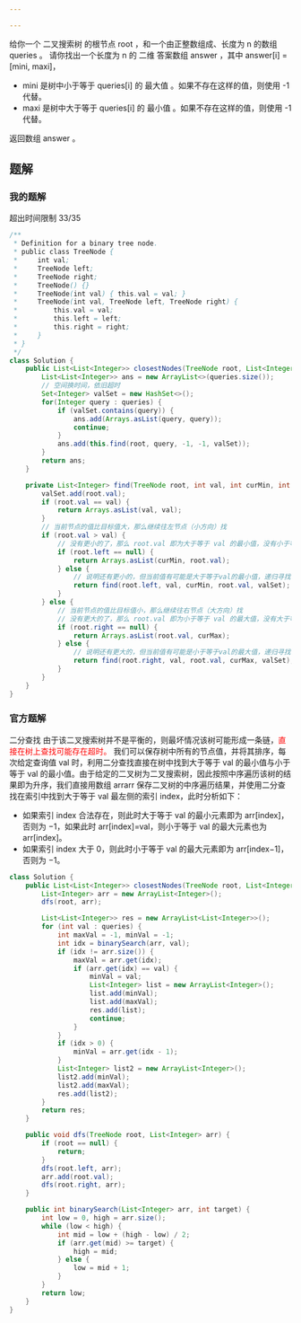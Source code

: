 ```yaml
---

---
```


<AlgorithmQuestion title="二叉搜索树最近节点查询" level="2" 
url="https://leetcode.cn/problems/closest-nodes-queries-in-a-binary-search-tree/?envType=daily-question&envId=2024-02-24"
examples="[
{
'images': ['https://assets.leetcode.com/uploads/2022/09/28/bstreeedrawioo.png'],
'input': 'root = [6,2,13,1,4,9,15,null,null,null,null,null,null,14], queries = [2,5,16]',
'output': '[[2,2],[4,6],[15,-1]]',
'description': '按下面的描述找出并返回查询的答案：树中小于等于 2 的最大值是 2 ，且大于等于 2 的最小值也是 2 。所以第一个查询的答案是 [2,2] 。树中小于等于 5 的最大值是 4 ，且大于等于 5 的最小值是 6 。所以第二个查询的答案是 [4,6] 。树中小于等于 16 的最大值是 15 ，且大于等于 16 的最小值不存在。所以第三个查询的答案是 [15,-1] 。'
},
{
'images': ['https://assets.leetcode.com/uploads/2022/09/28/bstttreee.png'],
'input': 'root = [4,null,9], queries = [3]',
'output': '[[-1,4]]',
'description': '树中不存在小于等于 3 的最大值，且大于等于 3 的最小值是 4 。所以查询的答案是 [-1,4] 。'
}]">

<div>
给你一个 二叉搜索树 的根节点 root ，和一个由正整数组成、长度为 n 的数组 queries 。
请你找出一个长度为 n 的 二维 答案数组 answer ，其中 answer[i] = [mini, maxi]，
<ul>
<li>mini 是树中小于等于 queries[i] 的 最大值 。如果不存在这样的值，则使用 -1 代替。</li>
<li>maxi 是树中大于等于 queries[i] 的 最小值 。如果不存在这样的值，则使用 -1 代替。</li>
</ul>
返回数组 answer 。
</div>
<template #tips>
<ul>
<li>树中节点的数目在范围 [2, 10^5] 内</li>
<li>1 <= Node.val <= 10^6</li>
<li>n == queries.length</li>
<li>1 <= n <= 10^5</li>
<li>1 <= queries[i] <= 10^6</li>
</ul>
</template>
</AlgorithmQuestion>

## 题解

### 我的题解
超出时间限制 33/35

```java
/**
 * Definition for a binary tree node.
 * public class TreeNode {
 *     int val;
 *     TreeNode left;
 *     TreeNode right;
 *     TreeNode() {}
 *     TreeNode(int val) { this.val = val; }
 *     TreeNode(int val, TreeNode left, TreeNode right) {
 *         this.val = val;
 *         this.left = left;
 *         this.right = right;
 *     }
 * }
 */
class Solution {
    public List<List<Integer>> closestNodes(TreeNode root, List<Integer> queries) {
        List<List<Integer>> ans = new ArrayList<>(queries.size());
        // 空间换时间，依旧超时
        Set<Integer> valSet = new HashSet<>();
        for(Integer query : queries) {
            if (valSet.contains(query)) {
                ans.add(Arrays.asList(query, query));
                continue;
            }
            ans.add(this.find(root, query, -1, -1, valSet));
        }
        return ans;
    }

    private List<Integer> find(TreeNode root, int val, int curMin, int curMax, Set<Integer> valSet) {
        valSet.add(root.val);
        if (root.val == val) {
            return Arrays.asList(val, val);
        }
        // 当前节点的值比目标值大，那么继续往左节点（小方向）找
        if (root.val > val) {
            // 没有更小的了，那么 root.val 即为大于等于 val 的最小值，没有小于等于 val 的最大值
            if (root.left == null) {
                return Arrays.asList(curMin, root.val);
            } else {
                // 说明还有更小的，但当前值有可能是大于等于val的最小值，递归寻找
                return find(root.left, val, curMin, root.val, valSet);
            }
        } else {
            // 当前节点的值比目标值小，那么继续往右节点（大方向）找
            // 没有更大的了，那么 root.val 即为小于等于 val 的最大值，没有大于等于 val 的最大值
            if (root.right == null) {
                return Arrays.asList(root.val, curMax);
            } else {
                // 说明还有更大的，但当前值有可能是小于等于val的最大值，递归寻找
                return find(root.right, val, root.val, curMax, valSet);
            }
        }
    }
}
```

### 官方题解
二分查找
由于该二叉搜索树并不是平衡的，则最坏情况该树可能形成一条链，<span style="color:red">直接在树上查找可能存在超时。</span>
我们可以保存树中所有的节点值，并将其排序，每次给定查询值 val 时，利用二分查找直接在树中找到大于等于 val 的最小值与小于等于 val 的最小值。由于给定的二叉树为二叉搜索树，因此按照中序遍历该树的结果即为升序，我们直接用数组 arrarr 保存二叉树的中序遍历结果，并使用二分查找在索引中找到大于等于 val 最左侧的索引 index，此时分析如下：
- 如果索引 index 合法存在，则此时大于等于 val 的最小元素即为 arr[index]，否则为 −1，如果此时 arr[index]=val，则小于等于 val 的最大元素也为 arr[index]。
- 如果索引 index 大于 0，则此时小于等于 val 的最大元素即为 arr[index−1]，否则为 −1。

```java
class Solution {
    public List<List<Integer>> closestNodes(TreeNode root, List<Integer> queries) {
        List<Integer> arr = new ArrayList<Integer>();
        dfs(root, arr);

        List<List<Integer>> res = new ArrayList<List<Integer>>();
        for (int val : queries) {
            int maxVal = -1, minVal = -1;
            int idx = binarySearch(arr, val);
            if (idx != arr.size()) {
                maxVal = arr.get(idx);
                if (arr.get(idx) == val) {
                    minVal = val;
                    List<Integer> list = new ArrayList<Integer>();
                    list.add(minVal);
                    list.add(maxVal);
                    res.add(list);
                    continue;
                }
            }
            if (idx > 0) {
                minVal = arr.get(idx - 1);
            }
            List<Integer> list2 = new ArrayList<Integer>();
            list2.add(minVal);
            list2.add(maxVal);
            res.add(list2);
        }
        return res;
    }

    public void dfs(TreeNode root, List<Integer> arr) {
        if (root == null) {
            return;
        }    
        dfs(root.left, arr);
        arr.add(root.val);
        dfs(root.right, arr);
    }

    public int binarySearch(List<Integer> arr, int target) {
        int low = 0, high = arr.size();
        while (low < high) {
            int mid = low + (high - low) / 2;
            if (arr.get(mid) >= target) {
                high = mid;
            } else {
                low = mid + 1;
            }
        }
        return low;
    }
}
```

